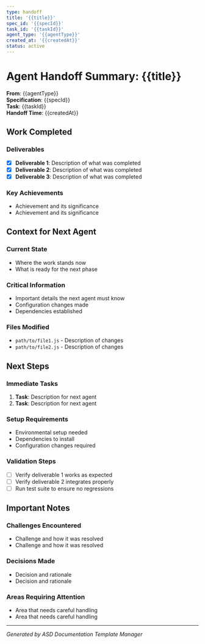 ```yaml
---
type: handoff
title: '{{title}}'
spec_id: '{{specId}}'
task_id: '{{taskId}}'
agent_type: '{{agentType}}'
created_at: '{{createdAt}}'
status: active
---
```


# Agent Handoff Summary: {{title}}

**From**: {{agentType}}  
**Specification**: {{specId}}  
**Task**: {{taskId}}  
**Handoff Time**: {{createdAt}}

## Work Completed

### Deliverables

- [x] **Deliverable 1**: Description of what was completed
- [x] **Deliverable 2**: Description of what was completed
- [x] **Deliverable 3**: Description of what was completed

### Key Achievements

- Achievement and its significance
- Achievement and its significance

## Context for Next Agent

### Current State

- Where the work stands now
- What is ready for the next phase

### Critical Information

- Important details the next agent must know
- Configuration changes made
- Dependencies established

### Files Modified

- `path/to/file1.js` - Description of changes
- `path/to/file2.js` - Description of changes

## Next Steps

### Immediate Tasks

1. **Task**: Description for next agent
2. **Task**: Description for next agent

### Setup Requirements

- Environmental setup needed
- Dependencies to install
- Configuration changes required

### Validation Steps

- [ ] Verify deliverable 1 works as expected
- [ ] Verify deliverable 2 integrates properly
- [ ] Run test suite to ensure no regressions

## Important Notes

### Challenges Encountered

- Challenge and how it was resolved
- Challenge and how it was resolved

### Decisions Made

- Decision and rationale
- Decision and rationale

### Areas Requiring Attention

- Area that needs careful handling
- Area that needs careful handling

---

_Generated by ASD Documentation Template Manager_

